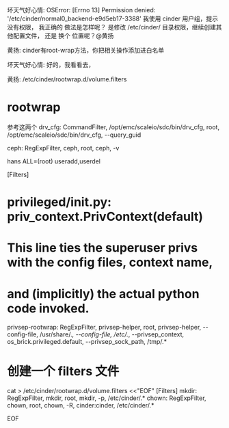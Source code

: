 坏天气好心情:
OSError: [Errno 13] Permission denied: '/etc/cinder/normal0_backend-e9d5eb17-3388' 
我使用 cinder 用户组，提示 没有权限， 我正确的 做法是怎样呢？
是修改 /etc/cinder/ 目录权限，继续创建其他配置文件， 还是 换个 位置呢？@黄扬  

黄扬:
cinder有root-wrap方法，你把相关操作添加进白名单

坏天气好心情:
好的，我看看去，

黄扬:
/etc/cinder/rootwrap.d/volume.filters

# rootwrap

参考这两个
drv_cfg: CommandFilter, /opt/emc/scaleio/sdc/bin/drv_cfg, root, /opt/emc/scaleio/sdc/bin/drv_cfg, --query_guid

ceph: RegExpFilter, ceph, root, ceph, -v

hans ALL=(root) useradd,userdel

[Filters]
# privileged/__init__.py: priv_context.PrivContext(default)
# This line ties the superuser privs with the config files, context name,
# and (implicitly) the actual python code invoked.
privsep-rootwrap: RegExpFilter, privsep-helper, root, privsep-helper, --config-file, /usr/share/.*, --config-file, /etc/.*,  --privsep_context, os_brick.privileged.default, --privsep_sock_path, /tmp/.*

# 创建一个 filters 文件
cat > /etc/cinder/rootwrap.d/volume.filters <<"EOF"
[Filters]
mkdir: RegExpFilter, mkdir, root, mkdir, -p, /etc/cinder/.*
chown: RegExpFilter, chown, root, chown, -R, cinder:cinder, /etc/cinder/.*

EOF

